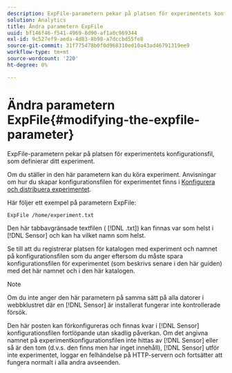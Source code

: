 ```yaml
---
description: ExpFile-parametern pekar på platsen för experimentets konfigurationsfil, som definierar ditt experiment.
solution: Analytics
title: Ändra parametern ExpFile
uuid: bf146f46-f541-4969-8d90-af1a0c969344
exl-id: 9c527ef9-aeda-4d83-8b98-a7dccbd55fe8
source-git-commit: 31f775478b0f0d968310ed10a43ad46791319ee9
workflow-type: tm+mt
source-wordcount: '220'
ht-degree: 0%

---
```


# Ändra parametern ExpFile{#modifying-the-expfile-parameter}

ExpFile-parametern pekar på platsen för experimentets konfigurationsfil, som definierar ditt experiment.

Om du ställer in den här parametern kan du köra experiment. Anvisningar om hur du skapar konfigurationsfilen för experimentet finns i [Konfigurera och distribuera experimentet](../../../home/c-undst-ctrld-exp/t-crt-ctrld-exp/c-cnfg-dply-exp.md#concept-50f1de0242904698937bb72b3ea1b429).

Här följer ett exempel på parametern ExpFile:

```
ExpFile /home/experiment.txt
```

Den här tabbavgränsade textfilen ( [!DNL .txt]) kan finnas var som helst i [!DNL Sensor] och kan ha vilket namn som helst.

Se till att du registrerar platsen för katalogen med experiment och namnet på konfigurationsfilen som du anger eftersom du måste spara konfigurationsfilen för experimentet (som beskrivs senare i den här guiden) med det här namnet och i den här katalogen.

>[!NOTE]
>
>Om du inte anger den här parametern på samma sätt på alla datorer i webbklustret där en [!DNL Sensor] är installerat fungerar inte kontrollerade försök.

Den här posten kan förkonfigureras och finnas kvar i [!DNL Sensor] konfigurationsfilen fortlöpande utan skadlig påverkan. Om det angivna namnet på experimentkonfigurationsfilen inte hittas av [!DNL Sensor] eller så är den tom (d.v.s. den finns men har inget innehåll), [!DNL Sensor] utför inte experimentet, loggar en felhändelse på HTTP-servern och fortsätter att fungera normalt i alla andra avseenden.
